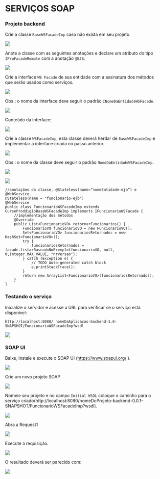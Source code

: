 # SERVIÇOS SOAP

### Projeto backend

Crie a classe ``BaseWSFacadeImp`` caso não exista em seu projeto.

![](imagens/servicos_soap_1.png)

Anote a classe com as seguintes anotações e declare um atributo do tipo ``IProFacadeRemote`` com a anotação ``@EJB``. 

![](imagens/servicos_soap_2.png)

Crie a interface ``WS Facade`` de sua entidade com a assinatura dos métodos que serão usados como serviços.

![](imagens/servicos_soap_3.png)

Obs.: o nome da interface deve seguir o padrão ``INomeDaEntidadeWSFacade``.

![](imagens/servicos_soap_4.png)

Conteúdo da interface:

![](imagens/servicos_soap_5.png)

Crie a classe ``WSFacadeImp``, esta classe deverá herdar de ``BaseWSFacadeImp``  e implementar a interface criada no passo anterior.

![](imagens/servicos_soap_6.png)

Obs.: o nome da classe deve seguir o padrão ``NomeDaEntidadeWSFacadeImp``.
 
![](imagens/servicos_soap_7.png)

![](imagens/servicos_soap_8.png)

	//anotações da classe, @Stateless(name=”nomeEntidade-ejb”) e @WebService.
	@Stateless(name = "funcionario-ejb")
	@WebService
	public class FuncionarioWSFacadeImp extends CursoProddigioBaseWSFacadeImp implements IFuncionarioWSFacade {
		//implementação dos métodos
		@Override
		public List<FuncionarioVO> retornarFuncionarios() {
			FuncionarioVO funcionarioVO = new FuncionarioVO();
			Set<FuncionarioVO> funcionariosRetornados = new HashSet<FuncionarioVO>();
			try {
				funcionariosRetornados = facade.listarBaseadoNoExemplo(funcionarioVO, null, 0,Integer.MAX_VALUE, "nrVersao");
			} catch (Exception e) {
				// TODO Auto-generated catch block
				e.printStackTrace();
			}
			return new ArrayList<FuncionarioVO>(funcionariosRetornados);
		}
	}


### Testando  o serviço

Inicialize o servidor e acesse a URL para verificar se o serviço está disponivel: 

	http://localhost:8080/ nomeDaAplicacao-backend-1.0-SNAPSHOT/FuncionarioWSFacadeImp?wsdl

![](imagens/servicos_soap_9.png)

### SOAP UI

Baixe, instale e execute o SOAP UI (https://www.soapui.org/ ).

![](imagens/servicos_soap_10.png)

Crie um novo projeto SOAP

![](imagens/servicos_soap_11.png)
 
Nomeie seu projeto e no campo ``Initial WSDL`` coloque o caminho para o serviço criado(http://localhost:8080/nomeDoProjeto-backend-0.0.1-SNAPSHOT/FuncionarioWSFacadeImp?wsdl).

![](imagens/servicos_soap_12.png)
 
Abra a Request1

![](imagens/servicos_soap_13.png)
 
Execute a requisição.

![](imagens/servicos_soap_14.png)
 
O resultado deverá ser parecido com:

![](imagens/servicos_soap_15.png)


